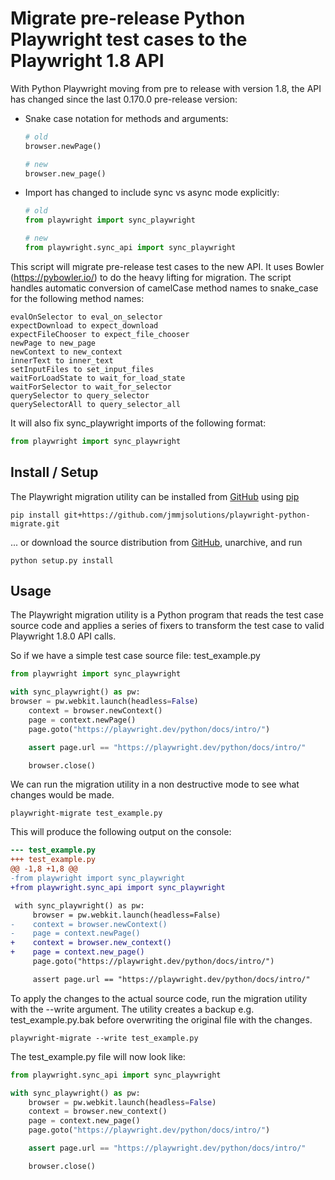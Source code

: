 # Migrate pre-release Python Playwright test cases to the Playwright 1.8 API

With Python Playwright moving from pre to release with version 1.8, the API has changed since the last 0.170.0 pre-release version:
- Snake case notation for methods and arguments:

  ```py
  # old
  browser.newPage()
  ```
  ```py
  # new
  browser.new_page()
  ```

- Import has changed to include sync vs async mode explicitly:
  ```py
  # old
  from playwright import sync_playwright
  ```
  ```py
  # new
  from playwright.sync_api import sync_playwright
  ```

This script will migrate pre-release test cases to the new API. It uses Bowler (https://pybowler.io/) to do the heavy lifting for migration. The script handles automatic conversion of camelCase method names to snake_case for the following method names:

```
evalOnSelector to eval_on_selector 
expectDownload to expect_download
expectFileChooser to expect_file_chooser
newPage to new_page
newContext to new_context
innerText to inner_text
setInputFiles to set_input_files
waitForLoadState to wait_for_load_state
waitForSelector to wait_for_selector
querySelector to query_selector
querySelectorAll to query_selector_all
```

It will also fix sync_playwright imports of the following format:

```py
from playwright import sync_playwright
```

## Install / Setup

The Playwright migration utility can be installed from [GitHub](https://github.com/jmmjsolutions/playwright-python-migrate) using [pip](http://www.pip-installer.org)
    
    pip install git+https://github.com/jmmjsolutions/playwright-python-migrate.git


... or download the source distribution from [GitHub](https://github.com/jmmjsolutions/playwright-python-migrate/archive/master.zip), unarchive, and run

    python setup.py install

## Usage

The Playwright migration utility is a Python program that reads the test case source code and applies a series of fixers to transform the test case to valid Playwright 1.8.0 API calls.

So if we have a simple test case source file: test_example.py

```py
from playwright import sync_playwright

with sync_playwright() as pw:
browser = pw.webkit.launch(headless=False)
    context = browser.newContext()
    page = context.newPage()
    page.goto("https://playwright.dev/python/docs/intro/")

    assert page.url == "https://playwright.dev/python/docs/intro/"

    browser.close()
```

We can run the migration utility in a non destructive mode to see what changes would be made.

```
playwright-migrate test_example.py
```
This will produce the following output on the console:

```diff
--- test_example.py
+++ test_example.py
@@ -1,8 +1,8 @@
-from playwright import sync_playwright
+from playwright.sync_api import sync_playwright

 with sync_playwright() as pw:
     browser = pw.webkit.launch(headless=False)
-    context = browser.newContext()
-    page = context.newPage()
+    context = browser.new_context()
+    page = context.new_page()
     page.goto("https://playwright.dev/python/docs/intro/")

     assert page.url == "https://playwright.dev/python/docs/intro/"
```

To apply the changes to the actual source code, run the migration utility with the --write argument. The utility creates a backup e.g. test_example.py.bak before overwriting the original file with the changes.

```
playwright-migrate --write test_example.py
```

The test_example.py file will now look like:

```py
from playwright.sync_api import sync_playwright

with sync_playwright() as pw:
    browser = pw.webkit.launch(headless=False)
    context = browser.new_context()
    page = context.new_page()
    page.goto("https://playwright.dev/python/docs/intro/")

    assert page.url == "https://playwright.dev/python/docs/intro/"

    browser.close()
```


